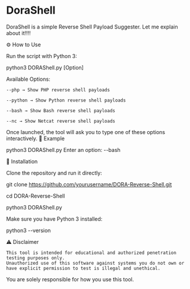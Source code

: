 # DoraShell
DoraShell is a simple Reverse Shell Payload Suggester.
Let me explain about it‼️‼️

⚙️ How to Use

Run the script with Python 3:

python3 DORAShell.py [Option]

Available Options:

    --php → Show PHP reverse shell payloads

    --python → Show Python reverse shell payloads

    --bash → Show Bash reverse shell payloads

    --nc → Show Netcat reverse shell payloads

Once launched, the tool will ask you to type one of these options interactively.
📌 Example

python3 DORAShell.py
Enter an option: --bash

💾 Installation

Clone the repository and run it directly:

git clone https://github.com/yourusername/DORA-Reverse-Shell.git


cd DORA-Reverse-Shell


python3 DORAShell.py

Make sure you have Python 3 installed:

python3 --version

⚠️ Disclaimer

    This tool is intended for educational and authorized penetration testing purposes only.
    Unauthorized use of this software against systems you do not own or have explicit permission to test is illegal and unethical.

You are solely responsible for how you use this tool.
